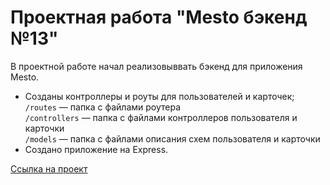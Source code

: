 # Проектная работа "Mesto бэкенд №13"

В проектной работе начал реализовыввать бэкенд для приложения Mesto.

- Созданы контроллеры и роуты для пользователей и карточек;
  `/routes` — папка с файлами роутера  
  `/controllers` — папка с файлами контроллеров пользователя и карточки  
  `/models` — папка с файлами описания схем пользователя и карточки
- Создано приложение на Express.

[Ссылка на проект]()
